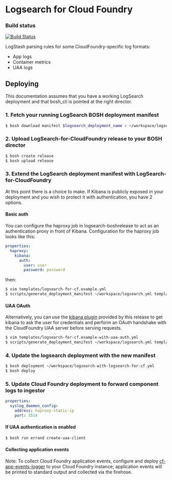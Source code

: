 # Logsearch for Cloud Foundry

### Build status

[![Build Status](https://travis-ci.org/cloudfoundry-community/logsearch-for-cloudfoundry.svg?branch=master)](https://travis-ci.org/cloudfoundry-community/logsearch-for-cloudfoundry)

LogStash parsing rules for some CloudFoundry-specific log formats:

* App logs
* Container metrics
* UAA logs

## Deploying

This documentation assumes that you have a working LogSearch deployment and that bosh_cli is pointed at the right director.

### 1. Fetch your running LogSearch BOSH deployment manifest

```sh
$ bosh download manifest $logsearch_deployment_name > ~/workspace/logsearch.yml
```

### 2. Upload LogSearch-for-CloudFoundry release to your BOSH director

```sh
$ bosh create release
$ bosh upload release
```

### 3. Extend the LogSearch deployment manifest with LogSearch-for-CloudFoundry

At this point there is a choice to make. If Kibana is publicly exposed in your deployment and you wish to protect it with authentication, you have 2 options.

#### Basic auth

You can configure the haproxy job in logsearch-boshrelease to act as an authentication proxy in front of Kibana. Configuration for the haproxy job looks like this:

```yaml
properties:
  haproxy:
    kibana:
      auth:
        user: user
        password: password
```

then:

```sh
$ vim templates/logsearch-for-cf.example.yml
$ scripts/generate_deployment_manifest ~/workspace/logsearch.yml templates/logsearch-for-cf.example.yml > ~/workspace/logsearch-with-logsearch-for-cf.yml
```

#### UAA OAuth

Alternatively, you can use the [kibana plugin](https://github.com/logsearch/logsearch-for-cloudfoundry/tree/master/src/kibana-cf_authentication) provided by this release to get kibana to ask the user for credentials and perform an OAuth handshake with the CloudFoundry UAA server before serving requests.

```sh
$ vim templates/logsearch-for-cf.example-with-uaa-auth.yml
$ scripts/generate_deployment_manifest ~/workspace/logsearch.yml templates/logsearch-for-cf.example-with-uaa-auth.yml > ~/workspace/logsearch-with-logsearch-for-cf.yml
```

### 4. Update the logsearch deployment with the new manifest

```sh
$ bosh deployment ~/workspace/logsearch-with-logsearch-for-cf.yml
$ bosh deploy
```

### 5. Update Cloud Foundry deployment to forward component logs to ingestor

```yaml
properties:
  syslog_daemon_config:
    address: haproxy-static-ip
    port: 5514
```

#### If UAA authentication is enabled

```sh
$ bosh run errand create-uaa-client
```

#### Collecting application events

Note: To collect Cloud Foundry application events, configure and deploy [cf-app-events-logger](https://github.com/18F/cf-app-events-logger) to your Cloud Foundry instance; application events will be printed to standard output and collected via the firehose.
